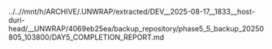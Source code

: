 ../..//mnt/h/ARCHIVE/.UNWRAP/extracted/DEV__2025-08-17__1833__host-duri-head/__UNWRAP/4069eb25ea/backup_repository/phase5_5_backup_20250805_103800/DAY5_COMPLETION_REPORT.md